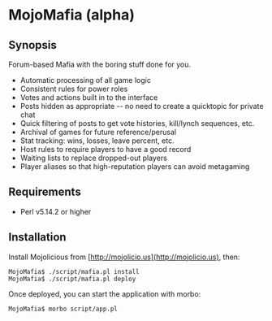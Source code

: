 MojoMafia (alpha)
=================

Synopsis
--------

Forum-based Mafia with the boring stuff done for you.

* Automatic processing of all game logic
* Consistent rules for power roles
* Votes and actions built in to the interface
* Posts hidden as appropriate -- no need to create a quicktopic for private chat
* Quick filtering of posts to get vote histories, kill/lynch sequences, etc.
* Archival of games for future reference/perusal
* Stat tracking: wins, losses, leave percent, etc.
* Host rules to require players to have a good record
* Waiting lists to replace dropped-out players
* Player aliases so that high-reputation players can avoid metagaming

Requirements
------------

* Perl v5.14.2 or higher

Installation
------------

Install Mojolicious from [http://mojolicio.us](http://mojolicio.us), then:

    MojoMafia$ ./script/mafia.pl install
    MojoMafia$ ./script/mafia.pl deploy

Once deployed, you can start the application with morbo:

    MojoMafia$ morbo script/app.pl

